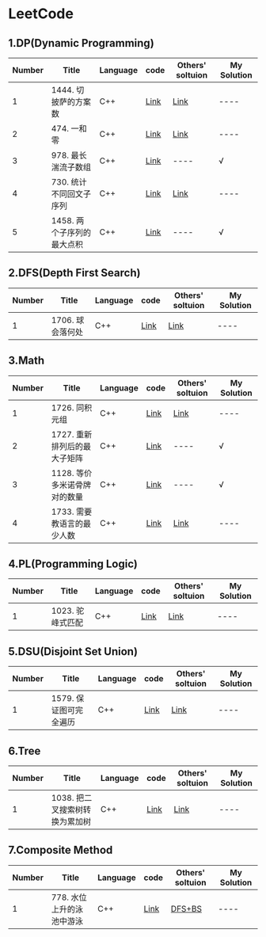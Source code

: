 # LeetCode
## 1.DP(Dynamic Programming)
 Number  | Title  | Language   | code    | Others' soltuion    | My Solution   
----  | ---- | -----  | ----   | ----   | ----  
1  | 1444. 切披萨的方案数 | C++  | [Link](https://github.com/TangDouOVO/LeetCode/blob/main/DP/1%E5%88%87%E6%8A%AB%E8%90%A8%E7%9A%84%E6%96%B9%E6%A1%88%E6%95%B0.cpp)   | [Link](https://leetcode-cn.com/problems/number-of-ways-of-cutting-a-pizza/solution/dong-tai-gui-hua-c-by-smilyt_/)   | ----  
2  | 474. 一和零 | C++  | [Link](https://github.com/TangDouOVO/LeetCode/blob/main/DP/2%E4%B8%80%E5%92%8C%E9%9B%B6.cpp)   | [Link](https://leetcode-cn.com/problems/ones-and-zeroes/solution/dong-tai-gui-hua-0-1bei-bao-wen-ti-labuladongdong-/)   | ----  
3  | 978. 最长湍流子数组 | C++  | [Link](https://github.com/TangDouOVO/LeetCode/blob/main/DP/3%E6%9C%80%E9%95%BF%E6%B9%8D%E6%B5%81%E5%AD%90%E6%95%B0%E7%BB%84.cpp)   | ----   | √
4  | 730. 统计不同回文子序列 | C++  | [Link](https://github.com/TangDouOVO/LeetCode/blob/main/DP/4%E7%BB%9F%E8%AE%A1%E4%B8%8D%E5%90%8C%E5%9B%9E%E6%96%87%E5%AD%90%E5%BA%8F%E5%88%97.cpp)   | [Link](https://leetcode-cn.com/problems/count-different-palindromic-subsequences/solution/dong-tai-gui-hua-dui-qu-jian-dpfen-lei-tao-lun-by-/)   | ----  
5  | 1458. 两个子序列的最大点积 | C++  | [Link](https://github.com/TangDouOVO/LeetCode/blob/main/DP/5%E4%B8%A4%E4%B8%AA%E5%AD%90%E5%BA%8F%E5%88%97%E7%9A%84%E6%9C%80%E5%A4%A7%E7%82%B9%E7%A7%AF.cpp)   | ----  | √  



## 2.DFS(Depth First Search)
 Number  | Title  | Language   | code    | Others' soltuion    | My Solution  
----  | ---- | -----  | ----   | ----   | ----  
1  | 1706. 球会落何处 | C++  | [Link](https://github.com/TangDouOVO/LeetCode/blob/main/DFS/1%E7%90%83%E4%BC%9A%E8%90%BD%E4%BD%95%E5%A4%84.cpp)   | [Link](https://leetcode-cn.com/problems/where-will-the-ball-fall/solution/dfs-mo-ni-jian-dan-yi-dong-by-yfxu_0209-n602/)   | ----  



## 3.Math
 Number  | Title  | Language   | code    | Others' soltuion    | My Solution  
----  | ---- | -----  | ----   | ----   | ----  
1  | 1726. 同积元组 | C++  | [Link](https://github.com/TangDouOVO/LeetCode/blob/main/Math/1%E5%90%8C%E7%A7%AF%E5%85%83%E7%BB%84.cpp)   | [Link](https://leetcode-cn.com/problems/tuple-with-same-product/solution/c-ha-xi-huan-chong-si-lu-jie-jue-tle-by-drtg5/)   | ----  
2  | 1727. 重新排列后的最大子矩阵 | C++  | [Link](https://github.com/TangDouOVO/LeetCode/blob/main/Math/2%E9%87%8D%E6%96%B0%E6%8E%92%E5%88%97%E5%90%8E%E7%9A%84%E6%9C%80%E5%A4%A7%E5%AD%90%E7%9F%A9%E9%98%B5.cpp)   | ----   | √  
3  | 1128. 等价多米诺骨牌对的数量 | C++  | [Link](https://github.com/TangDouOVO/LeetCode/blob/main/Math/2%E9%87%8D%E6%96%B0%E6%8E%92%E5%88%97%E5%90%8E%E7%9A%84%E6%9C%80%E5%A4%A7%E5%AD%90%E7%9F%A9%E9%98%B5.cpp)   | ----   | √
4  | 1733. 需要教语言的最少人数 | C++  | [Link](https://github.com/TangDouOVO/LeetCode/blob/main/Math/4%E9%9C%80%E8%A6%81%E6%95%99%E8%AF%AD%E8%A8%80%E7%9A%84%E6%9C%80%E5%B0%91%E4%BA%BA%E6%95%B0.cpp)   | [Link](https://leetcode-cn.com/problems/minimum-number-of-people-to-teach/solution/cshuang-bai-hashmapqiu-wu-gong-tong-yu-y-eptr/)   | ----  


## 4.PL(Programming Logic)
 Number  | Title  | Language   | code    | Others' soltuion    | My Solution   
----  | ---- | -----  | ----   | ----   | ----  
1  | 1023. 驼峰式匹配 | C++  | [Link](https://github.com/TangDouOVO/LeetCode/blob/main/LP/1%E9%A9%BC%E5%B3%B0%E5%BC%8F%E5%8C%B9%E9%85%8D.cpp)   | [Link](https://leetcode-cn.com/problems/camelcase-matching/solution/zhong-gui-zhong-ju-kuo-zhan-de-zi-fu-chu-nyvs/)   | ---- 



## 5.DSU(Disjoint Set Union)
 Number  | Title  | Language   | code    | Others' soltuion    | My Solution   
----  | ---- | -----  | ----   | ----   | ----  
1  | 1579. 保证图可完全遍历 | C++  | [Link](https://github.com/TangDouOVO/LeetCode/blob/main/DSU/1%E4%BF%9D%E8%AF%81%E5%9B%BE%E5%8F%AF%E5%AE%8C%E5%85%A8%E9%81%8D%E5%8E%86.cpp)   | [Link](https://leetcode-cn.com/problems/remove-max-number-of-edges-to-keep-graph-fully-traversable/solution/bing-cha-ji-zheng-ming-zui-zhong-di-san-chong-lei-/)   | ---- 



## 6.Tree
 Number  | Title  | Language   | code    | Others' soltuion    | My Solution   
----  | ---- | -----  | ----   | ----   | ----  
1  | 1038. 把二叉搜索树转换为累加树 | C++  | [Link](https://github.com/TangDouOVO/LeetCode/blob/main/Tree/1%E6%8A%8A%E4%BA%8C%E5%8F%89%E6%90%9C%E7%B4%A2%E6%A0%91%E8%BD%AC%E6%8D%A2%E4%B8%BA%E7%B4%AF%E5%8A%A0%E6%A0%91.cpp)   | [Link](https://leetcode-cn.com/problems/binary-search-tree-to-greater-sum-tree/solution/1038-cong-er-cha-sou-suo-shu-dao-geng-da-he-shu-fa/)   | ---- 


## 7.Composite Method
 Number  | Title  | Language   | code    | Others' soltuion    | My Solution   
----  | ---- | -----  | ----   | ----   | ----  
1  | 778. 水位上升的泳池中游泳 | C++  | [Link](https://github.com/TangDouOVO/LeetCode/blob/main/Tree/1%E6%8A%8A%E4%BA%8C%E5%8F%89%E6%90%9C%E7%B4%A2%E6%A0%91%E8%BD%AC%E6%8D%A2%E4%B8%BA%E7%B4%AF%E5%8A%A0%E6%A0%91.cpp)   | [DFS+BS](https://leetcode-cn.com/problems/swim-in-rising-water/solution/cmo-gai-leetcode-1631-by-heroding-99vh/)   | ---- 

